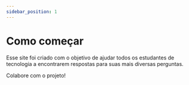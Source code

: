 ```yaml
---
sidebar_position: 1
---
```


# Como começar

Esse site foi criado com o objetivo de ajudar todos os estudantes de tecnologia a encontrarem respostas para suas mais diversas perguntas.

Colabore com o projeto!